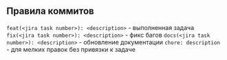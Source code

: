 ## Правила коммитов
`feat(<jira task number>): <description>` - выполненная задача
`fix(<jira task number>): <description>` - фикс багов 
`docs(<jira task number>): <description>` - обновление документации
`chore: description` - для мелких правок без привязки к задаче




